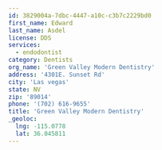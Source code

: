 ```yaml
---
id: 3829004a-7dbc-4447-a10c-c3b7c2229bd0
first_name: Edward
last_name: Asdel
license: DDS
services:
  - endodontist
category: Dentists
org_name: 'Green Valley Modern Dentistry'
address: '4301E. Sunset Rd'
city: 'Las vegas'
state: NV
zip: '89014'
phone: '(702) 616-9655'
title: 'Green Valley Modern Dentistry'
_geoloc:
  lng: -115.0778
  lat: 36.045811
---
```


